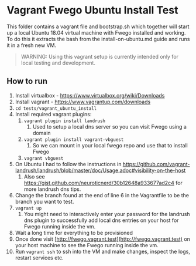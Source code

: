# Vagrant Fwego Ubuntu Install Test

This folder contains a vagrant file and bootstrap.sh which together will start up a
local Ubuntu 18.04 virtual machine with Fwego installed and working. To do this it
extracts the bash from the install-on-ubuntu.md guide and runs it in a fresh new VM.

> WARNING: Using this vagrant setup is currently intended only for local testing and
> development.

## How to run

1. Install virtualbox - https://www.virtualbox.org/wiki/Downloads
1. Install vagrant - https://www.vagrantup.com/downloads
1. `cd tests/vagrant_ubuntu_install`
1. Install required vagrant plugins:
    1. `vagrant plugin install landrush`
       1. Used to setup a local dns server so you can visit Fwego using a domain
    1. `vagrant plugin install vagrant-vbguest`
       1. So we can mount in your local fwego repo and use that to install Fwego
    1. `vagrant vbguest`
1. On Ubuntu I had to follow the instructions
   in https://github.com/vagrant-landrush/landrush/blob/master/doc/Usage.adoc#visibility-on-the-host
    1. Also see https://gist.github.com/neuroticnerd/30b12648a933677ad2c4 for more
       landrush dns tips.
1. Change the branch found at the end of line 6 in the Vagrantfile to be the branch you
   want to test.
1. `vagrant up`
    1. You might need to interactively enter your password for the landrush dns plugin
       to successfully add local dns entries on your host for Fwego running inside the
       vm.
1. Wait a long time for everything to be provisioned
1. Once done visit [http://fwego.vagrant.test](http://fwego.vagrant.test) on your
   host machine to see the Fwego running inside the vm.
1. Run `vagrant ssh` to ssh into the VM and make changes, inspect the logs, restart
   services etc.
